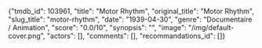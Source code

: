 {"tmdb_id": 103961, "title": "Motor Rhythm", "original_title": "Motor Rhythm", "slug_title": "motor-rhythm", "date": "1939-04-30", "genre": "Documentaire / Animation", "score": "0.0/10", "synopsis": "", "image": "/img/default-cover.png", "actors": [], "comments": [], "recommandations_id": []}